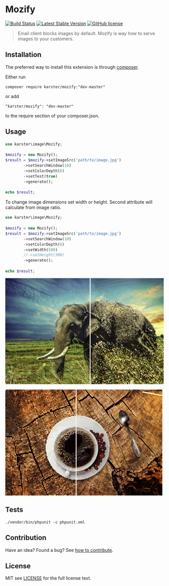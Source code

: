 # Mozify

[![Build Status](https://travis-ci.org/karster/mozify.svg?branch=master)][travis]
[![Latest Stable Version](https://poser.pugx.org/karster/image/v/stable)][version]
[![GitHub license](https://img.shields.io/badge/license-MIT-blue.svg)][license]

> Email client blocks images by default. Mozify is way how to serve images to your customers.

## Installation

The preferred way to install this extension is through [composer](http://getcomposer.org/download/).

Either run

```shell
composer require karster/mozify:"dev-master"
```

or add

```
"karster/mozify": "dev-master"
```

to the require section of your composer.json.

## Usage

```php
use karster\image\Mozify;

$mozify = new Mozify();
$result = $mozify->setImageSrc('path/to/image.jpg')
        ->setSearchWindow(10)
        ->setColorDepth(8)
        ->setTest(true)
        ->generate();

echo $result;
```

To change image dimensions set width or height. Second attribute will calculate from image ratio.
```php
use karster\image\Mozify;

$mozify = new Mozify();
$result = $mozify->setImageSrc('path/to/image.jpg')
        ->setSearchWindow(10)
        ->setColorDepth(8)
        ->setWidth(500)
        //->setHeight(300)
        ->generate();

echo $result;
```

![Safari][safari]

![Coffee][coffee]


## Tests

```
./vendor/bin/phpunit -c phpunit.xml
```

## Contribution
Have an idea? Found a bug? See [how to contribute][contributing].

## License
MIT see [LICENSE][] for the full license text.

[version]: https://packagist.org/packages/karster/mozify
[travis]: https://travis-ci.org/karster/mozify
[license]: LICENSE.md
[contributing]: CONTRIBUTING.md
[safari]: docs/safari.jpg
[coffee]: docs/coffee.jpg